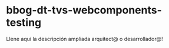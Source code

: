 # bbog-dt-tvs-webcomponents-testing
Llene aquí la descripción ampliada arquitect@ o desarrollador@!

